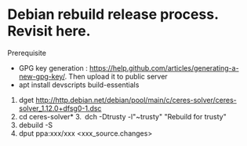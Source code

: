 
# Debian rebuild release process. Revisit here.

Prerequisite

* GPG key generation : https://help.github.com/articles/generating-a-new-gpg-key/. Then upload it to public server
* apt install devscripts build-essentials


1. dget http://http.debian.net/debian/pool/main/c/ceres-solver/ceres-solver_1.12.0+dfsg0-1.dsc
2. cd ceres-solver*
3. dch -Dtrusty -l"~trusty" "Rebuild for trusty"
4. debuild -S
5. dput ppa:xxx/xxx <xxx_source.changes>
